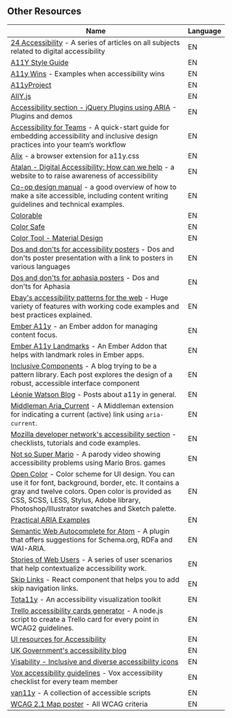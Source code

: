 
## Other Resources

| Name | Language |
| --- | --- |
|[24 Accessibility](https://www.24a11y.com) - A series of articles on all subjects related to digital accessibility| EN
|[A11Y Style Guide](https://github.com/cehfisher/a11y-style-guide)| EN
|[A11y Wins](http://a11ywins.tumblr.com/) - Examples when accessibility wins| EN
|[A11yProject](https://github.com/a11yproject/a11yproject.com)| EN
|[AIIY.js](http://allyjs.io/)| EN
|[Accessibility section - jQuery Plugins using ARIA](http://a11y.nicolas-hoffmann.net/) - Plugins and demos| EN
|[Accessibility for Teams](https://accessibility.digital.gov/) - A quick-start guide for embedding accessibility and inclusive design practices into your team’s workflow| EN
|[Alix](https://github.com/ireade/alix) - a browser extension for a11y.css| EN
|[Atalan - Digital Accessibility: How can we help](https://atalan.fr/agissons/en/index.html) - a website to to raise awareness of accessibility| EN
|[Co-op design manual](https://coop-design-manual.herokuapp.com/accessibility.html) - a good overview of how to make a site accessible, including content writing guidelines and technical examples.|EN
|[Colorable](https://colorable.jxnblk.com/)| EN
|[Color Safe](http://colorsafe.co/)| EN
|[Color Tool - Material Design](https://material.io/color/#!/?view.left=0&view.right=0)| EN
|[Dos and don'ts for accessibility posters](https://accessibility.blog.gov.uk/2016/09/02/dos-and-donts-on-designing-for-accessibility/) - Dos and don'ts poster presentation with a link to posters in various languages| EN
|[Dos and don'ts for aphasia posters](https://cpb-eu-w2.wpmucdn.com/blogs.city.ac.uk/dist/5/1740/files/2018/05/aphasia-tpqt60.pdf) - Dos and don'ts for Aphasia|EN
|[Ebay's accessibility patterns for the web](https://ebay.gitbooks.io/mindpatterns/content/) - Huge variety of features with working code examples and best practices explained.| EN
|[Ember A11y](https://github.com/ember-a11y/ember-a11y) - an Ember addon for managing content focus.| EN
|[Ember A11y Landmarks](https://github.com/ember-a11y/ember-a11y-landmarks) - An Ember Addon that helps with landmark roles in Ember apps.| EN
|[Inclusive Components](http://inclusive-components.club/) - A blog trying to be a pattern library. Each post explores the design of a robust, accessible interface component| EN
|[Léonie Watson Blog](http://tink.uk/) - Posts about a11y in general.| EN
|[Middleman Aria_Current](https://github.com/thoughtbot/middleman-aria_current) - A Middleman extension for indicating a current (active) link using `aria-current`.| EN
|[Mozilla developer network's accessibility section](https://developer.mozilla.org/en-US/docs/Web/Accessibility) - checklists, tutorials and code examples.| EN
|[Not so Super Mario](https://www.youtube.com/watch?v=DvaPRlZtfyc) - A parody video showing accessibility problems using Mario Bros. games| EN
|[Open Color](https://yeun.github.io/open-color) - Color scheme for UI design. You can use it for font, background, border, etc. It contains a gray and twelve colors. Open color is provided as CSS, SCSS, LESS, Stylus, Adobe library, Photoshop/Illustrator swatches and Sketch palette.| EN
|[Practical ARIA Examples](http://heydonworks.com/practical_aria_examples/)| EN
|[Semantic Web Autocomplete for Atom](https://github.com/obetomuniz/autocomplete-semantic-web) - A plugin that offers suggestions for Schema.org, RDFa and WAI-ARIA.|EN
|[Stories of Web Users](https://www.w3.org/WAI/people-use-web/user-stories/) - A series of user scenarios that help contextualize accessibility work. |EN
|[Skip Links](https://github.com/Muhnad/skip-links) - React component that helps you to add skip navigation links.| EN
|[Tota11y](http://khan.github.io/tota11y/) - An accessibility visualization toolkit| EN
|[Trello accessibility cards generator](https://github.com/luarmr/trello-a11y-cards) - A node.js script to create a Trello card for every point in WCAG2 guidelines.| EN
|[UI resources for Accessibility](http://uigoodies.com/accessibility.html)| EN
|[UK Government's accessibility blog](https://accessibility.blog.gov.uk/)| EN
|[Visability - Inclusive and diverse accessibility icons](https://www.visability93.com/)| EN
|[Vox accessibility guidelines](http://accessibility.voxmedia.com/) - Vox accessibility checklist for every team member| EN
|[van11y](https://van11y.net/) - A collection of accessible scripts| EN
|[WCAG 2.1 Map poster](http://intopia.digital/pdf/WCAG2_1Map.pdf) - All WCAG criteria| EN
